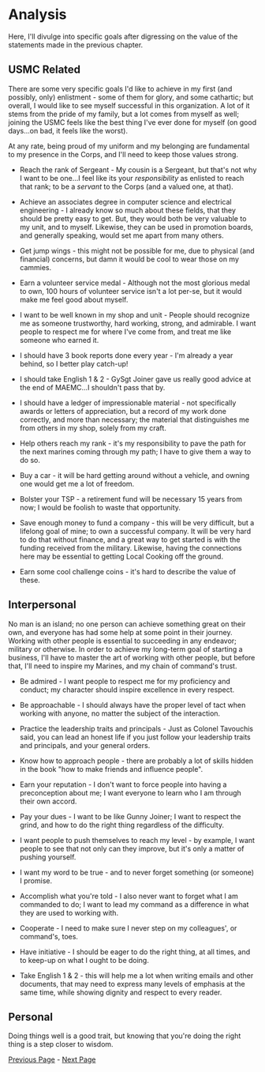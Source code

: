 Analysis
========

Here, I'll divulge into specific goals after digressing on the value of
the statements made in the previous chapter.

USMC Related
------------

There are some very specific goals I'd like to achieve in my first (and
possibly, only) enlistment - some of them for glory, and some
cathartic; but overall, I would like to see myself successful in this
organization. A lot of it stems from the pride of my family, but a lot
comes from myself as well; joining the USMC feels like the best thing
I've ever done for myself (on good days...on bad, it feels like the
worst).

At any rate, being proud of my uniform and my belonging are fundamental
to my presence in the Corps, and I'll need to keep those values strong.

-   Reach the rank of Sergeant - My cousin is a Sergeant, but that's
    not why I want to be one...I feel like its your *responsibility* as
    enlisted to reach that rank; to be a *servant* to the Corps (and a
    valued one, at that).

-   Achieve an associates degree in computer science and electrical
    engineering - I already know so much about these fields, that they
    should be pretty easy to get. But, they would both be very valuable
    to my unit, and to myself. Likewise, they can be used in promotion
    boards, and generally speaking, would set me apart from many others.

-   Get jump wings - this might not be possible for me, due to
    physical (and financial) concerns, but damn it would be cool to wear
    those on my cammies.

-   Earn a volunteer service medal - Although not the most glorious
    medal to own, 100 hours of volunteer service isn't a lot per-se, but
    it would make me feel good about myself.

-   I want to be well known in my shop and unit - People should
    recognize me as someone trustworthy, hard working, strong, and
    admirable. I want people to respect me for where I've come from, and
    treat me like someone who earned it.

-   I should have 3 book reports done every year - I'm already a year
    behind, so I better play catch-up!

-   I should take English 1 & 2 - GySgt Joiner gave us really good
    advice at the end of MAEMC...I shouldn't pass that by.

-   I should have a ledger of impressionable material - not
    specifically awards or letters of appreciation, but a record of my
    work done correctly, and more than necessary; the material that
    distinguishes me from others in my shop, solely from my craft.

-   Help others reach my rank - it's my responsibility to pave the
    path for the next marines coming through my path; I have to give
    them a way to do so.

-   Buy a car - it will be hard getting around without a vehicle, and
    owning one would get me a lot of freedom.

-   Bolster your TSP - a retirement fund will be necessary 15 years
    from now; I would be foolish to waste that opportunity.

-   Save enough money to fund a company - this will be very difficult,
    but a lifelong goal of mine; to own a successful company. It will be
    very hard to do that without finance, and a great way to get started
    is with the funding received from the military. Likewise, having the
    connections here may be essential to getting Local Cooking off the
    ground.

-   Earn some cool challenge coins - it's hard to describe the value
    of these.

Interpersonal
-------------

No man is an island; no one person can achieve something great on their
own, and everyone has had some help at some point in their journey.
Working with other people is essential to succeeding in any endeavor;
military or otherwise. In order to achieve my long-term goal of starting
a business, I'll have to master the art of working with other people,
but before that, I'll need to inspire my Marines, and my chain of
command's trust.

-   Be admired - I want people to respect me for my proficiency and
    conduct; my character should inspire excellence in every respect.

-   Be approachable - I should always have the proper level of tact
    when working with anyone, no matter the subject of the interaction.

-   Practice the leadership traits and principals - Just as Colonel
    Tavouchis said, you can lead an honest life if you just follow your
    leadership traits and principals, and your general orders.

-   Know how to approach people - there are probably a lot of skills
    hidden in the book "how to make friends and influence people\".

-   Earn your reputation - I don't want to force people into having a
    preconception about me; I want everyone to learn who I am through
    their own accord.

-   Pay your dues - I want to be like Gunny Joiner; I want to respect
    the grind, and how to do the right thing regardless of the
    difficulty.

-   I want people to push themselves to reach my level - by example, I
    want people to see that not only can they improve, but it's only a
    matter of pushing yourself.

-   I want my word to be true - and to never forget something (or
    someone) I promise.

-   Accomplish what you're told - I also never want to forget what I
    am commanded to do; I want to lead my command as a difference in
    what they are used to working with.

-   Cooperate - I need to make sure I never step on my colleagues', or
    command's, toes.

-   Have initiative - I should be eager to do the right thing, at all
    times, and to keep-up on what I ought to be doing.

-   Take English 1 & 2 - this will help me a lot when writing emails
    and other documents, that may need to express many levels of
    emphasis at the same time, while showing dignity and respect to
    every reader.

Personal
--------

Doing things well is a good trait, but knowing that you're doing the
right thing is a step closer to wisdom.


[Previous Page](./introduction.md) - [Next Page](./weeklygoals.md)
